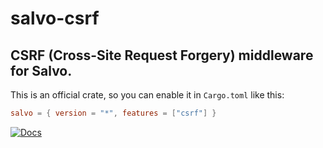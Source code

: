 # salvo-csrf

## CSRF (Cross-Site Request Forgery) middleware for Salvo.

This is an official crate, so you can enable it in `Cargo.toml` like this:

```toml
salvo = { version = "*", features = ["csrf"] }
```

[![Docs](https://docs.rs/salvo-csrf/badge.svg)](https://docs.rs/salvo-csrf)
